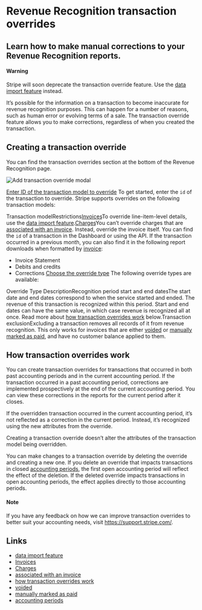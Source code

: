 # Revenue Recognition transaction overrides

## Learn how to make manual corrections to your Revenue Recognition reports.

#### Warning

Stripe will soon deprecate the transaction override feature. Use the [data
import feature](https://docs.stripe.com/revenue-recognition/data-import)
instead.

It’s possible for the information on a transaction to become inaccurate for
revenue recognition purposes. This can happen for a number of reasons, such as
human error or evolving terms of a sale. The transaction override feature allows
you to make corrections, regardless of when you created the transaction.

## Creating a transaction override

You can find the transaction overrides section at the bottom of the Revenue
Recognition page.

![Add transaction override
modal](https://b.stripecdn.com/docs-statics-srv/assets/transaction-override-add-modal.8d198b30d4dc9c1a53fa374d4d647550.png)

[Enter ID of the transaction model to
override](https://docs.stripe.com/revenue-recognition/overrides#model)
To get started, enter the `id` of the transaction to override. Stripe supports
overrides on the following transaction models:

Transaction modelRestrictions[Invoices](https://docs.stripe.com/api/invoices)To
override line-item-level details, use the [data import
feature](https://docs.stripe.com/revenue-recognition/data-import).[Charges](https://docs.stripe.com/api/charges)You
can’t override charges that are [associated with an
invoice](https://docs.stripe.com/api/charges/object#charge_object-invoice).
Instead, override the invoice itself.
You can find the `id` of a transaction in the Dashboard or using the API. If the
transaction occurred in a previous month, you can also find it in the following
report downloads when formatted by
[invoice](https://docs.stripe.com/api/invoices):

- Invoice Statement
- Debits and credits
- Corrections
[Choose the override
type](https://docs.stripe.com/revenue-recognition/overrides#override)
The following override types are available:

Override Type DescriptionRecognition period start and end datesThe start date
and end dates correspond to when the service started and ended. The revenue of
this transaction is recognized within this period. Start and end dates can have
the same value, in which case revenue is recognized all at once. Read more about
[how transaction overrides
work](https://docs.stripe.com/revenue-recognition/overrides#how-transaction-overrides-work)
below.Transaction exclusionExcluding a transaction removes all records of it
from revenue recognition. This only works for invoices that are either
[voided](https://docs.stripe.com/invoicing/overview#void) or [manually marked as
paid](https://docs.stripe.com/invoicing/overview#paid), and have no customer
balance applied to them.
## How transaction overrides work

You can create transaction overrides for transactions that occurred in both past
accounting periods and in the current accounting period. If the transaction
occurred in a past accounting period, corrections are implemented prospectively
at the end of the current accounting period. You can view these corrections in
the reports for the current period after it closes.

If the overridden transaction occurred in the current accounting period, it’s
not reflected as a correction in the current period. Instead, it’s recognized
using the new attributes from the override.

Creating a transaction override doesn’t alter the attributes of the transaction
model being overridden.

You can make changes to a transaction override by deleting the override and
creating a new one. If you delete an override that impacts transactions in
closed [accounting
periods](https://docs.stripe.com/revenue-recognition/revenue-settings/accounting-period-control),
the first open accounting period will reflect the effect of the deletion. If the
deleted override impacts transactions in open accounting periods, the effect
applies directly to those accounting periods.

#### Note

If you have any feedback on how we can improve transaction overrides to better
suit your accounting needs, visit https://support.stripe.com/.

## Links

- [data import feature](https://docs.stripe.com/revenue-recognition/data-import)
- [Invoices](https://docs.stripe.com/api/invoices)
- [Charges](https://docs.stripe.com/api/charges)
- [associated with an
invoice](https://docs.stripe.com/api/charges/object#charge_object-invoice)
- [how transaction overrides
work](https://docs.stripe.com/revenue-recognition/overrides#how-transaction-overrides-work)
- [voided](https://docs.stripe.com/invoicing/overview#void)
- [manually marked as paid](https://docs.stripe.com/invoicing/overview#paid)
- [accounting
periods](https://docs.stripe.com/revenue-recognition/revenue-settings/accounting-period-control)